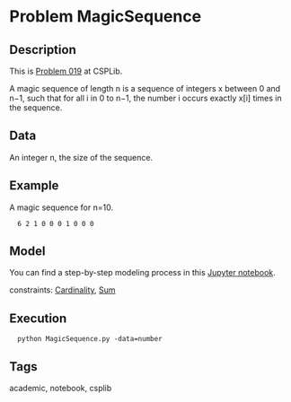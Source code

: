 # Problem MagicSequence
## Description
This is [Problem 019](https://www.csplib.org/Problems/prob019/) at CSPLib.

A magic sequence of length n is a sequence of integers x between 0 and n−1, such that for all i in 0 to n−1,
the number i occurs exactly x[i] times in the sequence.


## Data
  An integer n, the size of the sequence.

## Example
  A magic sequence for n=10.
  ```
    6 2 1 0 0 0 1 0 0 0
  ```

## Model
  You can find a step-by-step modeling process in this [Jupyter notebook](https://pycsp.org/documentation/models/CSP/MagicSequence/).

  constraints: [Cardinality](http://pycsp.org/documentation/constraints/Cardinality), [Sum](http://pycsp.org/documentation/constraints/Sum)

## Execution
```
  python MagicSequence.py -data=number
```

## Tags
 academic, notebook, csplib
